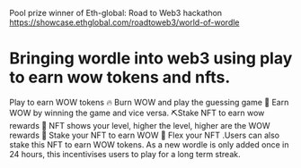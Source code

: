 Pool prize winner of Eth-global: Road to Web3 hackathon
https://showcase.ethglobal.com/roadtoweb3/world-of-wordle

# Bringing wordle into web3 using play to earn wow tokens and nfts.

Play to earn WOW tokens
🔥 Burn WOW and play the guessing game
💸 Earn WOW by winning the game and vice versa.
⛏Stake NFT to earn wow rewards
🙌 NFT shows your level, higher the level, higher are the WOW rewards
🏪 Stake your NFT to earn WOW 
💪 Flex your NFT .Users can also stake this NFT to earn WOW tokens. 
As a new wordle is only added once in 24 hours, this incentivises users to play for a long term streak. 


